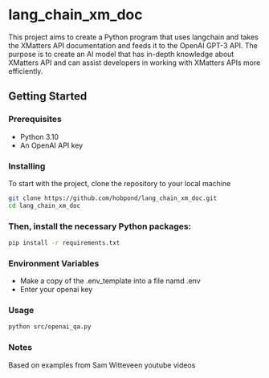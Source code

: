 # lang_chain_xm_doc

This project aims to create a Python program that uses langchain and takes the XMatters API documentation and feeds it to the OpenAI GPT-3 API. The purpose is to create an AI model that has in-depth knowledge about XMatters API and can assist developers in working with XMatters APIs more efficiently.

## Getting Started

### Prerequisites

- Python 3.10
- An OpenAI API key

### Installing

To start with the project, clone the repository to your local machine

```bash
git clone https://github.com/hobpond/lang_chain_xm_doc.git
cd lang_chain_xm_doc
```

### Then, install the necessary Python packages:
```bash
pip install -r requirements.txt
```

### Environment Variables
* Make a copy of the .env_template into a file namd .env
* Enter your openai key

### Usage
``` bash
python src/openai_qa.py
```

### Notes
Based on examples from Sam Witteveen youtube videos